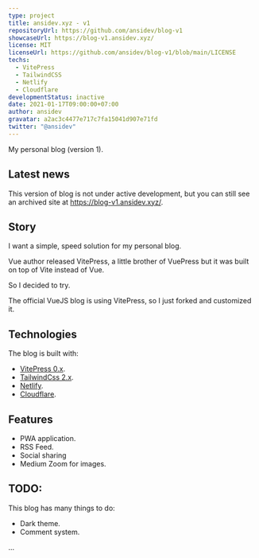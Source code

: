 ```yaml
---
type: project
title: ansidev.xyz - v1
repositoryUrl: https://github.com/ansidev/blog-v1
showcaseUrl: https://blog-v1.ansidev.xyz/
license: MIT
licenseUrl: https://github.com/ansidev/blog-v1/blob/main/LICENSE
techs:
  - VitePress
  - TailwindCSS
  - Netlify
  - Cloudflare
developmentStatus: inactive
date: 2021-01-17T09:00:00+07:00
author: ansidev
gravatar: a2ac3c4477e717c7fa15041d907e71fd
twitter: "@ansidev"
---
```


My personal blog (version 1).

<!-- more -->

## Latest news

This version of blog is not under active development, but you can still see an archived site at https://blog-v1.ansidev.xyz/.

## Story

I want a simple, speed solution for my personal blog.

Vue author released VitePress, a little brother of VuePress but it was built on top of Vite instead of Vue.

So I decided to try.

The official VueJS blog is using VitePress, so I just forked and customized it.

## Technologies

The blog is built with:
- [VitePress 0.x](https://vitepress.vuejs.org/).
- [TailwindCss 2.x](https://tailwindcss.com/).
- [Netlify](https://netlify.com).
- [Cloudflare](https://cloudflare.com).

## Features

- PWA application.
- RSS Feed.
- Social sharing
- Medium Zoom for images.

## TODO:

This blog has many things to do:

- Dark theme.
- Comment system.

...
